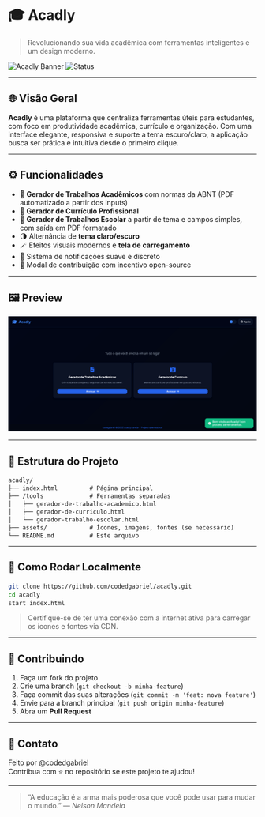 
# 🎓 Acadly

> Revolucionando sua vida acadêmica com ferramentas inteligentes e um design moderno.

![Acadly Banner](https://img.shields.io/badge/Acadly-Open%20Source-blue?style=for-the-badge&logo=github)
![Status](https://img.shields.io/badge/status-em%20desenvolvimento-yellow?style=for-the-badge)

---

## 🌐 Visão Geral

**Acadly** é uma plataforma que centraliza ferramentas úteis para estudantes, com foco em produtividade acadêmica, currículo e organização. Com uma interface elegante, responsiva e suporte a tema escuro/claro, a aplicação busca ser prática e intuitiva desde o primeiro clique.

---

## ⚙️ Funcionalidades

- 📝 **Gerador de Trabalhos Acadêmicos** com normas da ABNT (PDF automatizado a partir dos inputs)
- 📄 **Gerador de Currículo Profissional**
- 🧠 **Gerador de Trabalhos Escolar** a partir de tema e campos simples, com saída em PDF formatado
- 🌗 Alternância de **tema claro/escuro**
- 🪄 Efeitos visuais modernos e **tela de carregamento**
- 🔔 Sistema de notificações suave e discreto
- 💬 Modal de contribuição com incentivo open-source

---

## 🖼️ Preview

<p align="center">
  <img src="assets/preview.png" alt="Demonstração do Acadly" width="700"/>
</p>

---

## 📁 Estrutura do Projeto

```
acadly/
├── index.html         # Página principal
├── /tools             # Ferramentas separadas
│   ├── gerador-de-trabalho-academico.html
│   ├── gerador-de-curriculo.html
│   └── gerador-trabalho-escolar.html
├── assets/            # Ícones, imagens, fontes (se necessário)
└── README.md          # Este arquivo
```

---

## 🚀 Como Rodar Localmente

```bash
git clone https://github.com/codedgabriel/acadly.git
cd acadly
start index.html
```

> Certifique-se de ter uma conexão com a internet ativa para carregar os ícones e fontes via CDN.

---

## 🤝 Contribuindo

1. Faça um fork do projeto
2. Crie uma branch (`git checkout -b minha-feature`)
3. Faça commit das suas alterações (`git commit -m 'feat: nova feature'`)
4. Envie para a branch principal (`git push origin minha-feature`)
5. Abra um **Pull Request**

---

## 📢 Contato

Feito por [@codedgabriel](https://github.com/codedgabriel)  
Contribua com ⭐ no repositório se este projeto te ajudou!

---

> “A educação é a arma mais poderosa que você pode usar para mudar o mundo.” — *Nelson Mandela*
